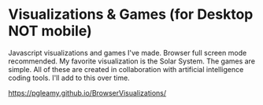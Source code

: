 # Visualizations & Games (for Desktop NOT mobile)
Javascript visualizations and games I've made. Browser full screen mode recommended. My favorite visualization is the Solar System. The games are simple. All of these are created in collaboration with artificial intelligence coding tools. I'll add to this over time.

https://pgleamy.github.io/BrowserVisualizations/
